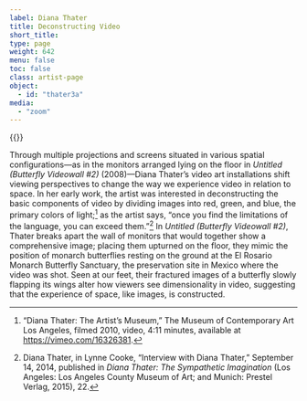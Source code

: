 ```yaml
---
label: Diana Thater
title: Deconstructing Video
short_title:
type: page
weight: 642
menu: false
toc: false
class: artist-page
object:
  - id: "thater3a"
media:
  - "zoom"
---
```

{{<q-figure id="thater3a" >}}

Through multiple projections and screens situated in various spatial configurations—as in the monitors arranged lying on the floor in *Untitled (Butterfly Videowall \#2)* (2008)—Diana Thater’s video art installations shift viewing perspectives to change the way we experience video in relation to space. In her early work, the artist was interested in deconstructing the basic components of video by dividing images into red, green, and blue, the primary colors of light;[^1] as the artist says, “once you find the limitations of the language, you can exceed them.”[^2] In *Untitled (Butterfly Videowall \#2)*, Thater breaks apart the wall of monitors that would together show a comprehensive image; placing them upturned on the floor, they mimic the position of monarch butterflies resting on the ground at the El Rosario Monarch Butterfly Sanctuary, the preservation site in Mexico where the video was shot. Seen at our feet, their fractured images of a butterfly slowly flapping its wings alter how viewers see dimensionality in video, suggesting that the experience of space, like images, is constructed.

[^1]: “Diana Thater: The Artist’s Museum,” The Museum of Contemporary Art Los Angeles, filmed 2010, video, 4:11 minutes, available at https://vimeo.com/16326381.

[^2]: Diana Thater, in Lynne Cooke, “Interview with Diana Thater,” September 14, 2014, published in *Diana Thater: The Sympathetic Imagination* (Los Angeles: Los Angeles County Museum of Art; and Munich: Prestel Verlag, 2015), 22.
